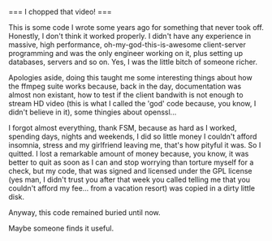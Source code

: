 === I chopped that video! ===

This is some code I wrote some years ago for something that never took off.
Honestly, I don't think it worked properly. I didn't have any experience in
massive, high performance, oh-my-god-this-is-awesome client-server programming
and was the only engineer working on it, plus setting up databases, servers
and so on. Yes, I was the little bitch of someone richer.

Apologies aside, doing this taught me some interesting things about how the
ffmpeg suite works because, back in the day, documentation was almost non
existant, how to test if the client bandwith is not enough to stream HD video
(this is what I called the 'god' code because, you know, I didn't believe in
it), some thingies about openssl...

I forgot almost everything, thank FSM, because as hard as I worked, spending
days, nights and weekends, I did so little money I couldn't afford insomnia,
stress and my girlfriend leaving me, that's how pityful it was. So I quitted.
I lost a remarkable amount of money because, you know, it was better to quit
as soon as I can and stop worrying than torture myself for a check, but
my code, that was signed and licensed under the GPL license (yes man, I
didn't trust you after that week you called telling me that you couldn't
afford my fee... from a vacation resort) was copied in a dirty little disk.

Anyway, this code remained buried until now.

Maybe someone finds it useful.
